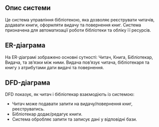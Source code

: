 ## Опис системи

Це система управління бібліотекою, яка дозволяє реєструвати читачів, додавати книги, оформляти видачу та повернення книг. Система призначена для автоматизації роботи бібліотеки та обліку її ресурсів.
## ER-діаграма

На ER-діаграмі зображено основні сутності: Читач, Книга, Бібліотекар, Видача, та зв’язки між ними. Видача пов’язує читача, бібліотекаря та книгу з атрибутами дати видачі та повернення.
## DFD-діаграма

DFD показує, як читач і бібліотекар взаємодіють із системою:

- Читач може подавати запити на видачу/повернення книг, реєструватись.
- Бібліотекар додає/редагує книги.
- Система обробляє запити та записує дані у відповідні бази.
